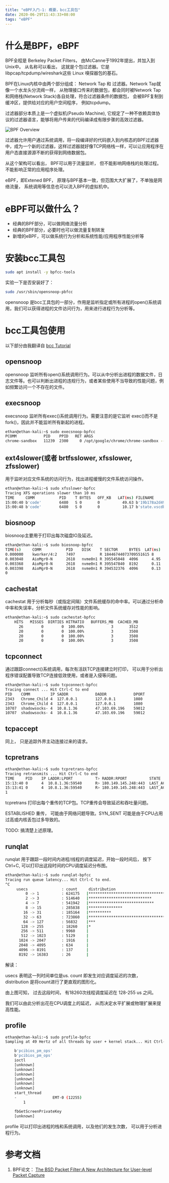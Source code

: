 ```yaml
---
title: "eBPF入门-1: 概要，bcc工具包"
date: 2020-06-29T11:43:33+08:00
tags: "eBPF"
---
```


# 什么是BPF，eBPF

BPF全程是 Berkeley Packet Filters， 由McCanne于1992年提出，并加入到Unix中。 从名称可以看出， 这就是个包过滤器。它是 libpcap/tcpdump/wireshark这些 Linux 嗅探器包的基石。

BPF在Linux内核中由两个部分组成： Network Tap 和 过滤器。Network Tap就像一个水龙头分流阀一样， 从物理接口传来的数据包，都会同时被Network Tap和网络栈(Network Stack)各自处理，符合过滤器条件的数据包， 会被BPF复制到缓冲区，提供给对应的用户空间程序， 例如tcpdump。

过滤器部分本质上是一个虚拟机(Pseudo Machine), 它规定了一种不依赖具体协议的过滤器语言，能够将用户传来的代码编译成有限步骤的高效过滤器。

![BPF Overview](/images/post/bpf-overview.png)

过滤器允许用户通过系统调用，将一段编译好的代码嵌入到内核态的BPF过滤器中，成为一个新的过滤器，这样过滤器就好像TCP网络栈一样，可以让应用程序在用户态直接源源不断的获得到网络数据包。

从这个架构可以看出， BPF可以用于流量监听， 但不能影响网络栈的处理过程。 不能影响正常的应用程序处理。

eBPF，即Extened BPF， 原理与BPF基本一致，但范围大大扩展了，不单独是网络流量， 系统调用等信息也可以流入BPF的虚拟机中。

# eBPF可以做什么？

* 经典的BPF部分，可以做网络流量分析
* 经典的BPF部分，必要时也可以做流量复制转发
* 新增的eBPF，可以做系统行为分析和系统性能/应用程序性能分析等

# 安装bcc工具包

```bash
sudo apt install -y bpfcc-tools
```

实验一下是否安装好了：

```bash
sudo /usr/sbin/opensnoop-pbfcc
```

opensnoop 是bcc工具包的一部分，作用是监听指定或所有进程的open()系统调用，我们可以获得进程的文件访问行为，用来进行进程行为分析等。

# bcc工具包使用

以下部分由我翻译自 [bcc Tutorial](https://github.com/iovisor/bcc/blob/master/docs/tutorial.md)

## opensnoop

opensnoop 监听所有open()系统调用行为。可以从中分析出进程的数据文件，日志文件等。也可以判断出进程的违规行为，或者某些使用不当导致的性能问题，例如频繁访问一个不存在的文件。

## execsnoop

execsnoop 监听所有exec()系统调用行为。需要注意的是它监听 exec()而不是fork()，因此并不能监听所有新起的进程。

```bash
ethan@ethan-kali:~$ sudo execsnoop-bpfcc 
PCOMM            PID    PPID   RET ARGS
chrome-sandbox   11239  2300     0 /opt/google/chrome/chrome-sandbox --adjust-oom-score 11238 300
```

## ext4slower(或者 brtfsslower, xfsslower, zfsslower)

用于监听对应文件系统的访问行为，找出进程缓慢的文件系统访问操作。

```bash
ethan@ethan-kali:~$ sudo xfsslower-bpfcc 
Tracing XFS operations slower than 10 ms
TIME     COMM           PID    T BYTES   OFF_KB   LAT(ms) FILENAME
15:00:40 b'code'        6480   S 0       0          49.63 b'19b178a2d49de9d093180fc06588a7e5'
15:00:48 b'code'        6480   S 0       0          10.17 b'state.vscdb'
```

## biosnoop

biosnoop主要用于打印出每次磁盘IO及延迟。

```bash
ethan@ethan-kali:~$ sudo biosnoop-bpfcc 
TIME(s)     COMM           PID    DISK    T SECTOR     BYTES  LAT(ms)
0.000000    kworker/4:2    7497           R 18446744073709551615 8         0.53
0.003048    AioMgr0-N      2618   nvme0n1 R 395545048  4096      4.95
0.003368    AioMgr0-N      2618   nvme0n1 R 395547840  8192      0.11
0.003398    AioMgr0-N      2618   nvme0n1 R 394532376  4096      0.13
0
```

## cachestat

cachestat 用于分析每秒（或指定间隔）文件系统缓存的命中率。可以通过分析命中率和失误率，分析文件系统缓存对性能的影响。

```bash
ethan@ethan-kali:~$ sudo cachestat-bpfcc 
    HITS   MISSES  DIRTIES HITRATIO   BUFFERS_MB  CACHED_MB
      26        0        0  100.00%            3       3512
      20        0        0  100.00%            3       3508
      20        0        0  100.00%            3       3508
      20        0        0  100.00%            3       3508
```

## tcpconnect

通过跟踪connect()系统调用，每次有活跃TCP连接建立时打印， 可以用于分析出程序错误配置导致TCP连接低效使用，或者是入侵等问题。

```bash
ethan@ethan-kali:~$ sudo tcpconnect-bpfcc 
Tracing connect ... Hit Ctrl-C to end
PID    COMM         IP SADDR            DADDR            DPORT
2343   Chrome_Child 4  127.0.0.1        127.0.0.1        1080
2343   Chrome_Child 4  127.0.0.1        127.0.0.1        1080
10707  shadowsocks- 4  10.8.1.36        47.103.69.196    59012
10707  shadowsocks- 4  10.8.1.36        47.103.69.196    59012
```

## tcpaccept

同上， 只是追踪外界主动连接过来的请求。

## tcpretrans

```bash
ethan@ethan-kali:~$ sudo tcpretrans-bpfcc 
Tracing retransmits ... Hit Ctrl-C to end
TIME     PID    IP LADDR:LPORT          T> RADDR:RPORT          STATE
15:13:40 0      4  10.8.1.36:59540      R> 180.149.145.248:443  LAST_ACK
15:13:41 0      4  10.8.1.36:59540      R> 180.149.145.248:443  LAST_ACK
1
```

tcpretrans 打印出每个重传的TCP包。TCP重传会导致延迟和吞吐量问题。 

ESTABLISHED 重传， 可能由于网络问题导致。SYN_SENT 可能是由于CPU占用过高或内核丢包过多导致的。

TODO: 搞清楚上述原理。

## runqlat

runqlat 用于跟踪一段时间内进程/线程的调度延迟，开始一段时间后， 按下Ctrl+C, 可以打印出这段时间的CPU调度延迟分布图。

```bash
ethan@ethan-kali:~$ sudo runqlat-bpfcc 
Tracing run queue latency... Hit Ctrl-C to end.
^C
     usecs               : count     distribution
         0 -> 1          : 624175   |**********************************      |
         2 -> 3          : 514640   |****************************            |
         4 -> 7          : 541942   |*****************************           |
         8 -> 15         : 285838   |***************                         |
        16 -> 31         : 185164   |**********                              |
        32 -> 63         : 723860   |****************************************|
        64 -> 127        : 56832    |***                                     |
       128 -> 255        : 18260    |*                                       |
       256 -> 511        : 9960     |                                        |
       512 -> 1023       : 5129     |                                        |
      1024 -> 2047       : 1916     |                                        |
      2048 -> 4095       : 634      |                                        |
      4096 -> 8191       : 137      |                                        |
      8192 -> 16383      : 26       |                                        |
```

解读：

usecs 表明这一列时间单位是us. count 即发生对应调度延迟的次数， distribution 是将count进行了更直观的图形化。

由上图可知， 过去这段时间， 有18260次线程调度延迟在 128-255 us 之间。

我们可以由此分析出花在CPU调度上的延迟， 从而决定水平扩展或物理扩展来提高性能。

## profile

```bash
ethan@ethan-kali:~$ sudo profile-bpfcc
Sampling at 49 Hertz of all threads by user + kernel stack... Hit Ctrl-C to end.

    b'pcibios_pm_ops'
    b'pcibios_pm_ops'
    ioctl
    [unknown]
    [unknown]
    [unknown]
    [unknown]
    [unknown]
    [unknown]
    start_thread
    -                EMT-0 (12255)
        1

    fbGetScreenPrivateKey
    [unknown]
```

profile 可以打印出进程的栈和系统调用，以及他们的发生次数， 可以用于分析进程行为。


# 参考文档

1. BPF论文： [The BSD Packet Filter:A New Architecture for User-level Packet Capture](https://www.tcpdump.org/papers/bpf-usenix93.pdf)
